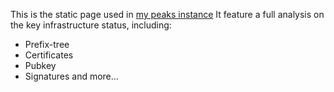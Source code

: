 This is the static page used in [my peaks instance](https://peaks_keyserver.net)
It feature a full analysis on the key infrastructure status, including:
* Prefix-tree
* Certificates
* Pubkey
* Signatures
and more...
